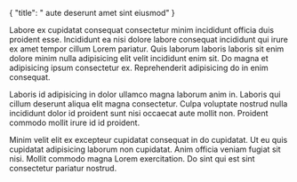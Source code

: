 {
  "title": " aute deserunt amet sint eiusmod"
}

Labore ex cupidatat consequat consectetur minim incididunt officia duis proident esse. Incididunt ea nisi dolore labore consequat incididunt qui irure ex amet tempor cillum Lorem pariatur. Quis laborum laboris laboris sit enim dolore minim nulla adipisicing elit velit incididunt enim sit. Do magna et adipisicing ipsum consectetur ex. Reprehenderit adipisicing do in enim consequat.

Laboris id adipisicing in dolor ullamco magna laborum anim in. Laboris qui cillum deserunt aliqua elit magna consectetur. Culpa voluptate nostrud nulla incididunt dolor id proident sunt nisi occaecat aute mollit non. Proident commodo mollit irure id id proident.

Minim velit elit ex excepteur cupidatat consequat in do cupidatat. Ut eu quis cupidatat adipisicing laborum non cupidatat. Anim officia veniam fugiat sit nisi. Mollit commodo magna Lorem exercitation. Do sint qui est sint consectetur pariatur nostrud.
